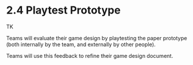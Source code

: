 # 2.4 Playtest Prototype

TK

Teams will evaluate their game design by playtesting the paper prototype \(both internally by the team, and externally by other people\).

Teams will use this feedback to refine their game design document.

